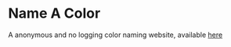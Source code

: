 # Name A Color

A anonymous and no logging color naming website, available [here](https://nameacolor.lncvrt.xyz)
